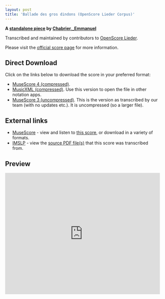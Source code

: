 ```yaml
---
layout: post
title: 'Ballade des gros dindons (OpenScore Lieder Corpus)'
---
```


__A [standalone piece](https://fourscoreandmore.org/openscore/lieder/Chabrier%2C_Emmanuel/_/) by [Chabrier,_Emmanuel](https://fourscoreandmore.org/openscore/lieder/Chabrier%2C_Emmanuel)__

Transcribed and maintained by contributors to [OpenScore Lieder].

Please visit the [official score page] for more information.

[official score page]: https://musescore.com/openscore-lieder-corpus/scores/6587611
[OpenScore Lieder]: https://musescore.com/openscore-lieder-corpus

## Direct Download

Click on the links below to download the score in your preferred format:
- [MuseScore 4 (compressed)](https://fourscoreandmore.org/openscore/lieder/Chabrier%2C_Emmanuel/_/Ballade_des_gros_dindons.mscz).
- [MusicXML (compressed)](https://fourscoreandmore.org/openscore/lieder/Chabrier%2C_Emmanuel/_/Ballade_des_gros_dindons.mxl). Use this version to open the file in other notation apps.
- [MuseScore 3 (uncompressed)](https://raw.githubusercontent.com/OpenScore/Lieder/refs/heads/main/scores/Chabrier%2C_Emmanuel/_/Ballade_des_gros_dindons/lc6587611.mscx). This is the version as transcribed by our team (with no updates etc.). It is uncompressed (so a larger file).

## External links

- [MuseScore] - view and listen to [this score][MuseScore], or download in a variety of formats.
- [IMSLP] - view the [source PDF file(s)][IMSLP] that this score was transcribed from.

[MuseScore]: https://musescore.com/score/6587611
[IMSLP]: https://imslp.org/wiki/Special:ReverseLookup/22635

## Preview

<iframe width="100%" height="394" src="https://musescore.com/openscore-lieder-corpus/scores/6587611/embed" frameborder="0" allowfullscreen allow="autoplay; fullscreen"></iframe>
